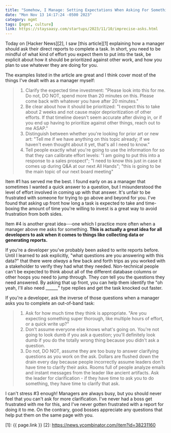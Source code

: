 ```yaml
---
title: "Somehow, I Manage: Setting Expectations When Asking For Something"
date: "Mon Nov 13 14:17:24 -0500 2023"
category: mgmt
tags: [mgmt, culture]
link: https://staysaasy.com/startups/2023/11/10/imprecise-asks.html
---
```


Today on [Hacker News][2], I saw [this article][1] explaining how a manager
should ask their direct reports to complete a task. In short, you need to be
mindful of what kind of effort you expect them to put into the task, be
explicit about how it should be prioritized against other work, and how you
plan to use whatever they are doing for you.

The examples listed in the article are great and I think cover most of the
things I've dealt with as a manager myself:

> 1. Clarify the expected time investment: "Please look into this for me. Do
>    not, DO NOT, spend more than 20 minutes on this. Please come back with
>    whatever you have after 20 minutes."
> 2. Be clear about how it should be prioritized: "I expect this to take about
>    2 weeks and not cause major deprioritization of other efforts. If that
>    timeline doesn't seem accurate after diving in, or if you end up having
>    to prioritize against other things, reach out to me ASAP."
> 3. Distinguish between whether you're looking for prior art or new art:
>    "Tell me if we have anything on this topic already; if we haven't even
>    thought about it yet, that's all I need to know."
> 4. Tell people exactly what you're going to use the information for so that
>    they can calibrate effort levels: "I am going to put this into a response
>    to a sales prospect"; "I need to know this just in case it comes up
>    during Q&A at our next All Hands"; "this is going to be the main topic of
>    our next board meeting"

Item #1 has served me the best. I found early on as a manager that sometimes I
wanted a quick answer to a question, but I misunderstood the level of effort
involved in coming up with that answer. It's unfair to be frustrated with
someone for trying to go above and beyond for you. I've found that asking up
front how long a task is expected to take and time-boxing the amount of time
you're willing to invest is a great way to avoid frustration from both sides.

Item #4 is another great idea---one which I practice more often when a manager
above me asks for something. **This is actually a great idea for all
developers to ask when it comes to things like collecting data or generating
reports.**

If you're a developer you've probably been asked to write reports before.
Until I learned to ask explicitly, "what questions are you answering with this
data?" that there were _always_ a few back and forth trips as you worked with
a stakeholder to verify they had what they needed. Non-technical people can't
be expected to think about all of the different database columns or other
hoops you need to jump through. They _can_ tell you the questions they need
answered. By asking that up front, you can help them identify the "oh yeah,
I'll also need \_\_\_\_\_\_" type replies and get the task knocked out faster.

If you're a developer, ask the inverse of those questions when a manager asks
you to complete an out-of-band task:


> 1. Ask for how much time they think is appropriate. "Are you expecting
>    something super thorough, like multiple hours of effort, or a quick write
>    up?"
> 2. Don't assume everyone else knows what's going on. You're not going to
>    look dumb if you ask a question; you'll definitely look dumb if you do
>    the totally wrong thing because you didn't ask a question.
> 3. Do not, DO NOT, assume they are too busy to answer clarifying questions
>    as you work on the ask. Dollars are flushed down the drain every day
>    because people incorrectly assume leaders don't have time to clarify
>    their asks. Rooms full of people analyze emails and instant messages from
>    the leader like ancient artifacts. Ask the leader for clarification - if
>    they have time to ask you to do something, they have time to clarify that
>    ask.

I can't stress #3 enough! Managers are always busy, but you should never feel
that you can't ask for more clarification. I've never had a boss get
frustrated with me for this, and I've never gotten frustrated with a report
for doing it to me. On the contrary, good bosses appreciate any questions that
help put them on the same page with you.

[1]: {{ page.link }}
[2]: https://news.ycombinator.com/item?id=38231160
